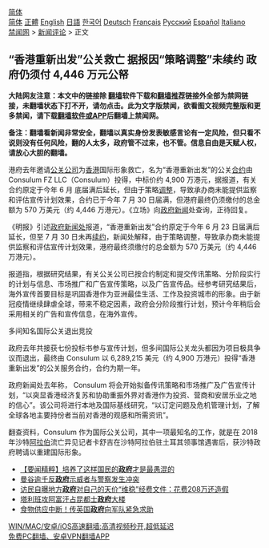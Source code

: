  <!-- 面包屑导航 --> <div class="breadcrumb"><!-- GTranslate: https://gtranslate.io/ -->  <div class="switcher notranslate">  <div class="selected">  <a href="#" onclick="return false;"> 简体</a>  </div>  <div class="option">  <a href="https://www.bannedbook.org" onclick="doGTranslate('zh-CN|zh-CN');jQuery('div.switcher div.selected a').html(jQuery(this).html());return false;" title="简体中文" class="nturl selected"> 简体</a>  <a href="https://www.bannedbook.org/zh-tw/" onclick="doGTranslate('zh-CN|zh-TW');jQuery('div.switcher div.selected a').html(jQuery(this).html());return false;" title="繁體中文" class="nturl"> 正體</a>  <a href="https://www.bannedbook.org/en/" onclick="doGTranslate('zh-CN|en');jQuery('div.switcher div.selected a').html(jQuery(this).html());return false;" title="English" class="nturl"> English</a>  <a href="https://www.bannedbook.org/ja/" onclick="doGTranslate('zh-CN|ja');jQuery('div.switcher div.selected a').html(jQuery(this).html());return false;" title="日本語" class="nturl"> 日語</a>  <a href="https://www.bannedbook.org/ko/" onclick="doGTranslate('zh-CN|ko');jQuery('div.switcher div.selected a').html(jQuery(this).html());return false;" title="한국어" class="nturl"> 한국어</a>  <a href="https://www.bannedbook.org/de/" onclick="doGTranslate('zh-CN|de');jQuery('div.switcher div.selected a').html(jQuery(this).html());return false;" title="Deutsch" class="nturl"> Deutsch</a>  <a href="https://www.bannedbook.org/fr/" onclick="doGTranslate('zh-CN|fr');jQuery('div.switcher div.selected a').html(jQuery(this).html());return false;" title="Français" class="nturl"> Français</a>  <a href="https://www.bannedbook.org/ru/" onclick="doGTranslate('zh-CN|ru');jQuery('div.switcher div.selected a').html(jQuery(this).html());return false;" title="Русский" class="nturl"> Русский</a>  <a href="https://www.bannedbook.org/es/" onclick="doGTranslate('zh-CN|es');jQuery('div.switcher div.selected a').html(jQuery(this).html());return false;" title="Español" class="nturl"> Español</a>  <a href="https://www.bannedbook.org/it/" onclick="doGTranslate('zh-CN|it');jQuery('div.switcher div.selected a').html(jQuery(this).html());return false;" title="Italiano" class="nturl"> Italiano</a>  </div>  </div>      <div class='breadcrumb-sub'><!-- Breadcrumb NavXT 6.3.0 --> <a href="https://www.bannedbook.org/" class="home">禁闻网</a> &gt; <a href="https://www.bannedbook.org/bnews/comments/" class="category">新闻评论</a> &gt; 正文</div></div><h2>​​​​​​“香港重新出发”公关救亡 据报因“策略调整”未续约 政府仍须付 4,446 万元公帑</h2> <p class="notice"><b>大陆网友注意：本文中的链接除 <a href="https://github.com/bannedbook/fanqiang" >翻墙</a>软件下载和<a href="https://github.com/killgcd/justmysocks/blob/master/README.md">翻墙推荐</a>链接外全部为禁网链接，未翻墙状态下打不开，请勿点击。此为文字版禁闻，欲看图文视频完整版和更多禁闻，请下载<a href="https://github.com/bannedbook/fanqiang">翻墙软件或APP</a>后翻墙上禁闻网。</p><p>备注：翻墙看新闻非常安全，翻墙以真实身份发表敏感言论有一定风险，但只看不说则没有任何风险，翻的人太多，政府管不过来，也不管。信息自由是天赋人权，请放心大胆的翻墙。</b></p>  <div class="entry">  <p>港府去年邀请<a href="https://www.bannedbook.org/bnews/tag/%E5%85%AC%E5%85%B3%E5%85%AC%E5%8F%B8/" class="st_tag internal_tag" rel="tag" title="标签 公关公司 下的日志">公关公司</a>为<a href="https://www.bannedbook.org/bnews/tag/%e9%a6%99%e6%b8%af/" class="st_tag internal_tag" rel="tag" title="标签 香港 下的日志">香港</a>国际形象救亡，名为“香港重新出发”的公关<a href="https://www.bannedbook.org/bnews/tag/%E5%90%88%E7%BA%A6/" class="st_tag internal_tag" rel="tag" title="标签 合约 下的日志">合约</a>由 Consulum FZ LLC（Consulum）投得，中标价约 4,900 万港元，据报道，有关合约原定于今年 6 月 底届满后延长，但由于策略<a href="https://www.bannedbook.org/bnews/tag/%E8%B0%83%E6%95%B4/" class="st_tag internal_tag" rel="tag" title="标签 调整 下的日志">调整</a>，导致承办商未能提供监察和评估宣传计划效果，合约已于今年 7 月 30 日届满，但港府最终仍须缴付的总金额为 570 万美元（约 4,446 万港元）。《立场》向<a href="https://www.bannedbook.org/bnews/tag/%e6%94%bf%e5%ba%9c/" class="st_tag internal_tag" rel="tag" title="标签 政府 下的日志">政府</a><span class='wp_keywordlink_affiliate'><a href="https://www.bannedbook.org/" title="新闻">新闻</a></span>处查询，正待回复。</p> <p>《明报》引述<a href="https://www.bannedbook.org/bnews/tag/%E6%94%BF%E5%BA%9C%E6%96%B0%E9%97%BB%E5%A4%84/" class="st_tag internal_tag" rel="tag" title="标签 政府新闻处 下的日志">政府新闻处</a>报道，“香港重新出发”合约原定于今年 6 月 23 日届满后延长，但至 7 月 30 日未再<a href="https://www.bannedbook.org/bnews/tag/%E7%BB%AD%E7%BA%A6/" class="st_tag internal_tag" rel="tag" title="标签 续约 下的日志">续约</a>，新闻处解释，由于策略调整，导致承办商未能提供监察和评估宣传计划效果，港府最终须缴付的总金额为 570 万美元（约 4,446 万港元）。</p>  <p>报道指，根据研究结果，有关公关公司已按合约制定和提交传讯策略、分阶段实行的计划与信息、市场推广和广告宣传策略，以及广告宣传品。经参考研究结果后，海外宣传首要目标是巩固香港作为亚洲最佳生活、工作及投资城市的形象。由于新冠疫情继续肆虐全球，带来不稳定因素，政府会分阶段推行计划，预计今年稍后会采用相关的广告和宣传信息，在海外宣传。</p> <p>多间知名国际公关退出竞投</p>  <p>政府去年共接获七份投标书参与宣传计划，但多间国际公关龙头都因为项目极具争议而退出，最终由 Consulum 以 6,289,215 美元（约 4,900 万港元）投得“香港重新出发”的公关服务合约，合约为期一年。</p> <p>政府新闻处去年称， Consulum 将会开始拟备传讯策略和市场推广及广告宣传计划，“以突显香港经济复苏和协助重振外界对香港作为投资、营商和安居乐业之地的信心”。该公司将进行本地及国际基线研究，“以订定问题及危机管理计划，了解全球各地主要持份者当前对香港的观感和所需资讯”。</p>  <p>翻查资料，Consulum 作为国际公关公司，其中一项最知名的工作，就是在 2018 年沙特<a href="https://www.bannedbook.org/bnews/tag/%e9%98%bf%e6%8b%89%e4%bc%af/" class="st_tag internal_tag" rel="tag" title="标签 阿拉伯 下的日志">阿拉伯</a>流亡异见记者卡舒吉在沙特阿拉伯驻土耳其领事馆遇害后，获沙特政府聘请以重建国际形象。</p> <ul class='op-related-articles' title='相关阅读'> <li><a href='https://www.bannedbook.org/bnews/comments/20210809/1602933.html' target='_blank'>【要闻精粹】培养了这样国民的<b>政府</b>才是最愚混的</a></li> <li><a href='https://www.bannedbook.org/bnews/comments/20210809/1602922.html' target='_blank'>曼谷逾千反<b>政府</b>示威者与警察发生冲突</a></li> <li><a href='https://www.bannedbook.org/bnews/comments/20210809/1602915.html' target='_blank'>访民自曝地方<b>政府</b>对自己的天价“维稳”经费文件：花费208万还造假</a></li> <li><a href='https://www.bannedbook.org/bnews/baitai/20210809/1602841.html' target='_blank'>塔利班攻阿富汗占昆都士<b>政府</b>大楼</a></li> <li><a href='https://www.bannedbook.org/bnews/worldnews/20210809/1602767.html' target='_blank'>食物供应中断！传英国<b>政府</b>向军队紧急求助</a></li> </ul> <p class="texttj"> <a href="https://github.com/bannedbook/fanqiang/wiki/V2ray%E6%9C%BA%E5%9C%BA" target="_blank">WIN/MAC/安卓/iOS高速翻墙:高清视频秒开,超低延迟</a><br/> <a href="https://github.com/bannedbook/fanqiang/wiki/%E7%A6%81%E9%97%BB%E7%BD%91%E5%AE%89%E5%8D%93%E7%BF%BB%E5%A2%99%E6%96%B0%E9%97%BBAPP" target="_blank">免费PC翻墙、安卓VPN翻墙APP</a></p> <p> </p><a name='sharetosocial'></a>  <div style="margin-bottom:5px;padding-bottom:5px;clear:both"> <div id="archive-pix-1" class="banner-ads"> <!-- AuctionX Display platform tag START --> <div id="26318x728x90x621x_ADSLOT2" clicktrack="%%CLICK_URL_ESC%%"></div> <!-- AuctionX Display platform tag END --> </div> <div id="archive-pix-2" class="banner-ads"> <!-- AuctionX Display platform tag START --> <div id="26315x300x250x621x_ADSLOT2" clicktrack="%%CLICK_URL_ESC%%"></div> <!-- AuctionX Display platform tag END --> </div> </div>  <div id="archive-pix-1" class="banner-ads"> <!-- AuctionX Display platform tag START --> <div id="26318x728x90x621x_ADSLOT3" clicktrack="%%CLICK_URL_ESC%%"></div> <!-- AuctionX Display platform tag END --> </div> </div><!--END ENTRY--> 